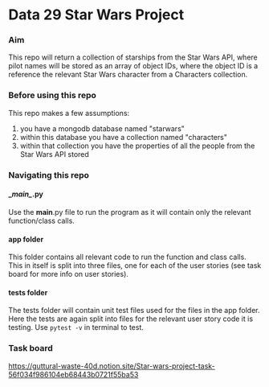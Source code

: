 # Data 29 Star Wars Project


### Aim
This repo will return a collection of starships from the Star Wars API, where pilot names will be stored as an array
of object IDs, where the object ID is a reference the relevant Star Wars character from a Characters collection.

### Before using this repo
This repo makes a few assumptions:
1. you have a mongodb database named "starwars"
2. within this database you have a collection named "characters"
3. within that collection you have the properties of all the people from the Star Wars API stored

### Navigating this repo
#### \__main\__.py
Use the __main__.py file to run the program as it will contain only the relevant function/class calls. 

#### app folder
This folder contains all relevant code to run the function and class calls. This in itself is split into three files,
one for each of the user stories (see task board for more info on user stories).

#### tests folder
The tests folder will contain unit test files used for the files in the app folder. Here the tests are again split
into files for the relevant user story code it is testing. Use ```pytest -v``` in terminal to test.


### Task board
https://guttural-waste-40d.notion.site/Star-wars-project-task-56f034f986104eb68443b0721f55ba53
